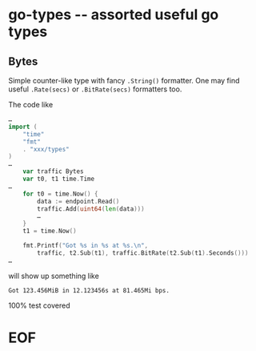 # go-types -- assorted useful go types

## Bytes

Simple counter-like type with fancy `.String()` formatter.
One may find useful `.Rate(secs)` or `.BitRate(secs)` formatters too.

The code like
```go
…
import (
	"time"
	"fmt"
	. "xxx/types"
)
…
	var traffic Bytes
	var t0, t1 time.Time
…
	for t0 = time.Now() {
		data := endpoint.Read()
		traffic.Add(uint64(len(data)))
		…
	}
	t1 = time.Now()

	fmt.Printf("Got %s in %s at %s.\n",
		traffic, t2.Sub(t1), traffic.BitRate(t2.Sub(t1).Seconds()))
…
```
will show up something like
```
Got 123.456MiB in 12.123456s at 81.465Mi bps.
```

100% test covered

# EOF #
